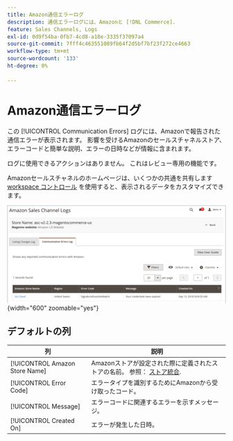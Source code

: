 ```yaml
---
title: Amazon通信エラーログ
description: 通信エラーログには、Amazonと [!DNL Commerce].
feature: Sales Channels, Logs
exl-id: 0d9f54ba-0fb7-4cd8-a18e-3335f37097a4
source-git-commit: 7fff4c463551089fb64f2d5bf7bf23f272ce4663
workflow-type: tm+mt
source-wordcount: '133'
ht-degree: 0%

---
```


# Amazon通信エラーログ

この [!UICONTROL Communication Errors] ログには、Amazonで報告された通信エラーが表示されます。 影響を受けるAmazonのセールスチャネルストア、エラーコードと簡単な説明、エラーの日時などが情報に含まれます。

ログに使用できるアクションはありません。 これはレビュー専用の機能です。

Amazonセールスチャネルのホームページは、いくつかの共通を共有します [workspace コントロール](./workspace-controls.md) を使用すると、表示されるデータをカスタマイズできます。

![通信エラーログ](assets/amazon-comm-errors-log.png){width="600" zoomable="yes"}

## デフォルトの列

| 列 | 説明 |
|--------------------------------|-----------------------------------------------------------------------------------------------------------------------|
| [!UICONTROL Amazon Store Name] | Amazonストアが設定された際に定義されたストアの名前。 参照： [ストア統合](./store-integration.md). |
| [!UICONTROL Error Code] | エラータイプを識別するためにAmazonから受け取ったコード。 |
| [!UICONTROL Message] | エラーコードに関連するエラーを示すメッセージ。 |
| [!UICONTROL Created On] | エラーが発生した日時。 |
